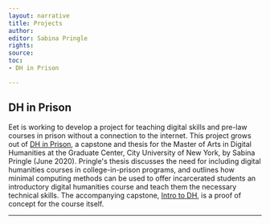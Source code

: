```yaml
---
layout: narrative
title: Projects
author:
editor: Sabina Pringle
rights:
source:
toc:
- DH in Prison

---
```


## DH in Prison

Eet is working to develop a project for teaching digital skills and pre-law courses in prison without a connection to the internet. This project grows out of [DH in Prison](https://binipringle.github.io/dh-in-prison/), a capstone and thesis for the Master of Arts in Digital Humanities at the Graduate Center, City University of New York, by Sabina Pringle (June 2020). Pringle's thesis discusses the need for including digital humanities courses in college-in-prison programs, and outlines how minimal computing methods can be used to offer incarcerated students an introductory digital humanities course and teach them the necessary technical skills. The accompanying capstone, [Intro to DH](https://binipringle.github.io/intro-to-dh/), is a proof of concept for the course itself.

---
